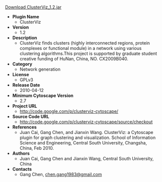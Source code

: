 <a href="ClusterViz_1.2.jar">Download ClusterViz_1.2.jar</a>

* __Plugin Name__
  * ClusterViz
* __Version__
  * 1.2
* __Description__
  * ClusterViz finds clusters (highly interconnected regions, protein complexes or functional module) in a network using various clustering algorithms.This project is supported by graduate student creative funding of HuNan, China, NO. CX2009B040.
* __Category__
  * Network generation
* __License__
  * GPLv3
* __Release Date__
  * 2010-04-12
* __Minimum Cytoscape Version__
  * 2.7
* __Project URL__
  * http://code.google.com/p/clusterviz-cytoscape/
* __Source Code URL__
  * http://code.google.com/p/clusterviz-cytoscape/source/checkout
* __References__
  * Juan Cai, Gang Chen, and Jianxin Wang. ClusterViz: a Cytoscape plugin for graph clustering and visualization. School of Information Science and Engineering, Central South University, Changsha, China, Feb 2010. 
* __Authors__
  * Juan Cai, Gang Chen and Jianxin Wang, Central South University, China
* __Contacts__
  * Gang Chen, chen.gang1983@gmail.com
